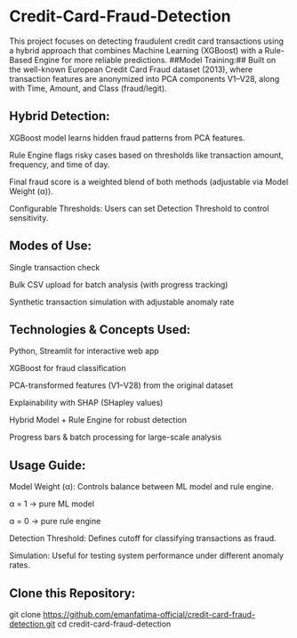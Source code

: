 # Credit-Card-Fraud-Detection
This project focuses on detecting fraudulent credit card transactions using a hybrid approach that combines Machine Learning (XGBoost) with a Rule-Based Engine for more reliable predictions.
##Model Training:## Built on the well-known European Credit Card Fraud dataset (2013), where transaction features are anonymized into PCA components V1–V28, along with Time, Amount, and Class (fraud/legit).

## Hybrid Detection:

XGBoost model learns hidden fraud patterns from PCA features.

Rule Engine flags risky cases based on thresholds like transaction amount, frequency, and time of day.

Final fraud score is a weighted blend of both methods (adjustable via Model Weight (α)).

Configurable Thresholds: Users can set Detection Threshold to control sensitivity.

## Modes of Use:

Single transaction check

Bulk CSV upload for batch analysis (with progress tracking)

Synthetic transaction simulation with adjustable anomaly rate

## Technologies & Concepts Used:

Python, Streamlit for interactive web app

XGBoost for fraud classification

PCA-transformed features (V1–V28) from the original dataset

Explainability with SHAP (SHapley values)

Hybrid Model + Rule Engine for robust detection

Progress bars & batch processing for large-scale analysis

## Usage Guide:

Model Weight (α): Controls balance between ML model and rule engine.

α = 1 → pure ML model

α = 0 → pure rule engine

Detection Threshold: Defines cutoff for classifying transactions as fraud.

Simulation: Useful for testing system performance under different anomaly rates.

## Clone this Repository:
git clone https://github.com/emanfatima-official/credit-card-fraud-detection.git
cd credit-card-fraud-detection

